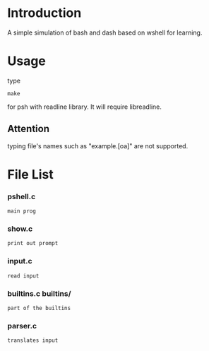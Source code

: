 # Introduction
A simple simulation of bash and dash based on wshell for learning.

# Usage
type

	make

for psh with readline library. It will require libreadline.


## Attention
typing file's names such as "example.[oa]" are not supported.

# File List
### pshell.c
	main prog

### show.c
	print out prompt

### input.c
	read input

### builtins.c builtins/
	part of the builtins

### parser.c
	translates input
